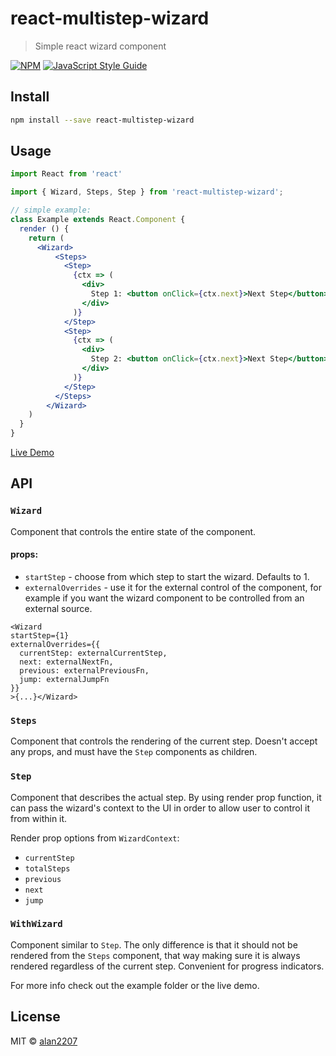 # react-multistep-wizard

> Simple react wizard component

[![NPM](https://img.shields.io/npm/v/react-multistep-wizard.svg)](https://www.npmjs.com/package/react-multistep-wizard) [![JavaScript Style Guide](https://img.shields.io/badge/code_style-standard-brightgreen.svg)](https://standardjs.com)

## Install

```bash
npm install --save react-multistep-wizard
```

## Usage

```jsx
import React from 'react'

import { Wizard, Steps, Step } from 'react-multistep-wizard';

// simple example:
class Example extends React.Component {
  render () {
    return (
      <Wizard>
          <Steps>
            <Step>
              {ctx => (
                <div>
                  Step 1: <button onClick={ctx.next}>Next Step</button>
                </div>
              )}
            </Step>
            <Step>
              {ctx => (
                <div>
                  Step 2: <button onClick={ctx.next}>Next Step</button>
                </div>
              )}
            </Step>
          </Steps>
        </Wizard>
    )
  }
}
```
[Live Demo](https://codesandbox.io/s/mystifying-frog-wpdrk)

## API

### `Wizard`
Component that controls the entire state of the component.

#### props:
  - `startStep` - choose from which step to start the wizard. Defaults to 1.
  - `externalOverrides` - use it for the external control of the component, for example if you want the wizard component to be controlled from an external source.
  ```
<Wizard
  startStep={1}
  externalOverrides={{
    currentStep: externalCurrentStep,
    next: externalNextFn,
    previous: externalPreviousFn,
    jump: externalJumpFn
  }}
>{...}</Wizard>
  ```

### `Steps`
Component that controls the rendering of the current step. Doesn't accept any props, and must have the `Step` components as children.

### `Step`
Component that describes the actual step. By using render prop function, it can pass the wizard's context to the UI in order to allow user to control it from within it.

Render prop options from `WizardContext`:
  * `currentStep`
  * `totalSteps`
  * `previous`
  * `next`
  * `jump`

### `WithWizard`
Component similar to `Step`. The only difference is that it should not be rendered from the `Steps` component, that way making sure it is always rendered regardless of the current step. Convenient for progress indicators.

For more info check out the example folder or the live demo.


## License

MIT © [alan2207](https://github.com/alan2207)
